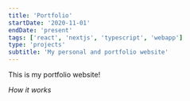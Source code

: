 ```yaml
---
title: 'Portfolio'
startDate: '2020-11-01'
endDate: 'present'
tags: ['react', 'nextjs', 'typescript', 'webapp']
type: 'projects'
subtitle: 'My personal and portfolio website'
---
```


This is my portfolio website!

*How it works*
